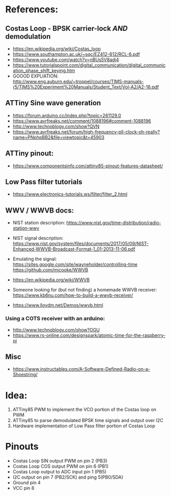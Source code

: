 # References:
## Costas Loop - BPSK carrier-lock _AND_ demodulation
* https://en.wikipedia.org/wiki/Costas_loop
* https://www.southampton.ac.uk/~sqc/EZ412-612/RCL-6.pdf
* https://www.youtube.com/watch?v=nBUs5V8adj4
* https://www.tutorialspoint.com/digital_communication/digital_communication_phase_shift_keying.htm
* GOOOD EXPLIATION: 
    http://www.eng.auburn.edu/~troppel/courses/TIMS-manuals-r5/TIMS%20Experiment%20Manuals/Student_Text/Vol-A2/A2-16.pdf

## ATTiny Sine wave generation
* https://forum.arduino.cc/index.php?topic=261129.0
* https://www.avrfreaks.net/comment/1088196#comment-1088196
* http://www.technoblogy.com/show?QVN
* https://www.avrfreaks.net/forum/high-frequency-pll-clock-oh-really?name=PNphpBB2&file=viewtopic&t=45903

## ATTiny pinout:
* https://www.componentsinfo.com/attiny85-pinout-features-datasheet/

## Low Pass filter tutorials
* https://www.electronics-tutorials.ws/filter/filter_2.html

## WWV / WWVB docs:
* NIST station description: 
    https://www.nist.gov/time-distribution/radio-station-wwv
* NIST signal description: 
    https://www.nist.gov/system/files/documents/2017/05/09/NIST-Enhanced-WWVB-Broadcast-Format-1_01-2013-11-06.pdf

* Emulating the signal: https://sites.google.com/site/wayneholder/controlling-time
    https://github.com/micooke/WWVB
* https://en.wikipedia.org/wiki/WWVB
* Someone looking for (but not finding) a homemade WWVB receiver: 
    https://www.kb6nu.com/how-to-build-a-wwvb-receiver/
* https://www.lloydm.net/Demos/wwvb.html

### Using a COTS receiver with an arduino: 
* http://www.technoblogy.com/show?OGU
* https://www.rs-online.com/designspark/atomic-time-for-the-raspberry-pi

## Misc
* https://www.instructables.com/A-Software-Defined-Radio-on-a-Shoestring/


# Idea:
1) ATTiny85 PWM to implement the VCO portion of the Costas loop on PWM
2) ATTiny85 to parse demodulated BPSK time signals and output over I2C
3) Hardware implementation of Low Pass filter portion of Costas Loop


# Pinouts
*  Costas Loop SIN output PWM on pin 2 (PB3)
*  Costas Loop COS output PWM on pin 6 (PB1)
*  Costas Loop output to ADC input pin 1 (PB5)
*  I2C output on pin 7 (PB2/SCK) and ping 5(PB0/SDA)
*  Ground pin 4
*  VCC pin 8